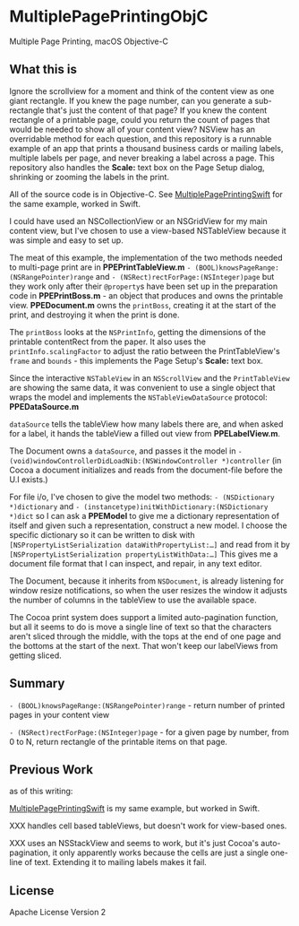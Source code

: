 # MultiplePagePrintingObjC
Multiple Page Printing, macOS Objective-C

## What this is

Ignore the scrollview for a moment and think of the content view as one giant rectangle. If you knew the page number,
can you generate a sub-rectangle that's just the content of that page? If you knew the content rectangle of a printable page, could you return the count of pages that would be needed to show all of your content view? NSView has an overridable method for each question, and this repository is a runnable example of an app that prints a thousand business cards or mailing labels, multiple labels per page, and never breaking a label across a page. This repository also handles the **Scale:** text box on the Page Setup dialog, shrinking or zooming the labels in the print.

All of the source code is in Objective-C. See [MultiplePagePrintingSwift](https://github.com/DavidPhillipOster/MultiplePagePrintingSwift) for the same example, worked in Swift.

I could have used an NSCollectionView or an NSGridView for my main content view, but I've chosen to use a view-based NSTableView because it was simple and easy to set up.

The meat of this example, the implementation of the two methods needed to multi-page print are in **PPEPrintTableView.m** `- (BOOL)knowsPageRange:(NSRangePointer)range` and `- (NSRect)rectForPage:(NSInteger)page` but they work only after their `@property`s have been set up in the preparation code in **PPEPrintBoss.m** - an object that produces and owns the printable view. **PPEDocument.m** owns the `printBoss`, creating it at the start of the print, and destroying it when the print is done.

The `printBoss` looks at the `NSPrintInfo`, getting the dimensions of the printable contentRect from the paper. It also uses the `printInfo.scalingFactor` to adjust the ratio between the PrintTableView's `frame` and `bounds` - this implements the Page Setup's **Scale:** text box.

Since the interactive `NSTableView` in an `NSScrollView` and the `PrintTableView` are showing the same data, it was convenient to use a single object that wraps the model and implements the `NSTableViewDataSource` protocol: **PPEDataSource.m**

`dataSource` tells the tableView how many labels there are, and when asked for a label, it hands the tableView a filled out view from **PPELabelView.m**.

The Document owns a `dataSource`, and passes it the model in `- (void)windowControllerDidLoadNib:(NSWindowController *)controller` (in Cocoa a document initializes and reads from the document-file before the U.I exists.)

For file i/o, I've chosen to give the model two methods: `- (NSDictionary *)dictionary` and `- (instancetype)initWithDictionary:(NSDictionary *)dict` so I can ask a **PPEModel** to give me a dictionary representation of itself and given such a representation, construct a new model. I choose the specific dictionary so it can be written to disk with `[NSPropertyListSerialization dataWithPropertyList:…]` and read from it by `[NSPropertyListSerialization propertyListWithData:…]` This gives me a document file format that I can inspect, and repair, in any text editor.

The Document, because it inherits from `NSDocument`, is already listening for window resize notifications, so when the user resizes the window it adjusts the number of columns in the tableView to use the available space.

The Cocoa print system does support a limited auto-pagination function, but all it seems to do is move a single line of text so that the characters aren't sliced through the middle, with the tops at the end of one page and the bottoms at the start of the next. That won't keep our labelViews from getting sliced.

## Summary

 `- (BOOL)knowsPageRange:(NSRangePointer)range`  - return number of printed pages in your content view
 
  `- (NSRect)rectForPage:(NSInteger)page`  - for a given page by number, from 0 to N, return rectangle of the printable items on that page.


## Previous Work 

as of this writing: 

[MultiplePagePrintingSwift](https://github.com/DavidPhillipOster/MultiplePagePrintingSwift)  is my same example, but worked in Swift.

XXX handles cell based tableViews, but doesn't work for view-based ones.

XXX uses an NSStackView and seems to work, but it's just Cocoa's auto-pagination, it only apparently works because the cells are just a single one-line of text. Extending it to mailing labels makes it fail.


## License

Apache License Version 2

